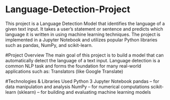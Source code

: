 # Language-Detection-Project
This project is a Language Detection Model that identifies the language of a given text input. It takes a user’s statement or sentence and predicts which language it is written in using machine learning techniques.  The project is implemented in a Jupyter Notebook and utilizes popular Python libraries such as pandas, NumPy, and scikit-learn.

#Project Overview
The main goal of this project is to build a model that can automatically detect the language of a text input.
Language detection is a common NLP task and forms the foundation for many real-world applications such as:
Translators (like Google Translate)

#Technologies & Libraries Used
Python 3
Jupyter Notebook
pandas – for data manipulation and analysis
NumPy – for numerical computations
scikit-learn (sklearn) – for building and evaluating machine learning models
